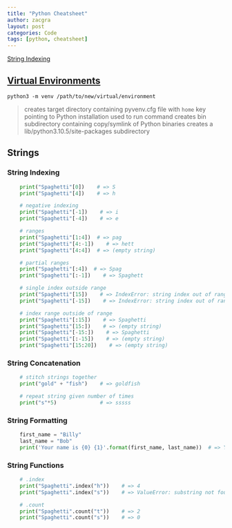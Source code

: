 ```yaml
---
title: "Python Cheatsheet"
author: zacgra
layout: post
categories: Code
tags: [python, cheatsheet]
---
```


[String Indexing](#string-indexing)

## [Virtual Environments](https://docs.python.org/3/library/venv.html)

```console
python3 -m venv /path/to/new/virtual/environment
```

> creates target directory containing pyvenv.cfg file with `home` key pointing to Python installation used to run command
> creates bin subdirectory containing copy/symlink of Python binaries
> creates a lib/python3.10.5/site-packages subdirectory

## Strings

### String Indexing

```py
    print("Spaghetti"[0])    # => S
    print("Spaghetti"[4])    # => h

    # negative indexing
    print("Spaghetti"[-1])    # => i
    print("Spaghetti"[-4])    # => e

    # ranges
    print("Spaghetti"[1:4])  # => pag
    print("Spaghetti"[4:-1])    # => hett
    print("Spaghetti"[4:4])  # => (empty string)

    # partial ranges
    print("Spaghetti"[:4])  # => Spag
    print("Spaghetti"[:-1])    # => Spaghett

    # single index outside range
    print("Spaghetti"[15])    # => IndexError: string index out of range
    print("Spaghetti"[-15])    # => IndexError: string index out of range

    # index range outside of range
    print("Spaghetti"[:15])    # => Spaghetti
    print("Spaghetti"[15:])    # => (empty string)
    print("Spaghetti"[-15:])    # => Spaghetti
    print("Spaghetti"[:-15])    # => (empty string)
    print("Spaghetti"[15:20])    # => (empty string)
```

### String Concatenation

```py
    # stitch strings together
    print("gold" + "fish")    # => goldfish

    # repeat string given number of times
    print("s"*5)              # => sssss
```

### String Formatting

```py
    first_name = "Billy"
    last_name = "Bob"
    print('Your name is {0} {1}'.format(first_name, last_name))  # => Your name is Billy Bob
```

### String Functions

```py
    # .index
    print("Spaghetti".index("h"))    # => 4
    print("Spaghetti".index("s"))    # => ValueError: substring not found

    # .count
    print("Spaghetti".count("t"))    # => 2
    print("Spaghetti".count("s"))    # => 0

```
